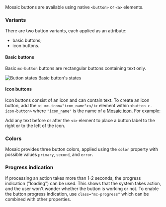 Mosaic buttons are available using native `<button>` or `<a>` elements.

### Variants
There are two button variants, each applied as an attribute:
+ basic buttons;
+ icon buttons.

#### Basic buttons

Basic `mc-button` buttons are rectangular buttons containing text only.

<!-- example(button-overview) -->

![Button states](./assets/images/Basic_buttons.png)
Basic button's states

#### Icon buttons
Icon buttons consist of an icon and can contain text.
To create an icon button, add the `<i mc-icon="icon_name"></i>` element within `<button c-icon-button>` where `"icon_name"` is the name of a [Mosaic icon](https://github.com/positive-js/mosaic-icons). For example:


Add any text before or after the `<i>` element to place a button label to the right or to the left of the icon.

### Colors

Mosaic provides three button colors, applied using the `color` property with possible values `primary`, `second`, and `error`.

### Progress indication
If processing an action takes more than 1-2 seconds, the progress indication ("loading") can be used. This shows that the system takes action, and the user won't wonder whether the button is working or not.
To enable the button progress indication, use `class="mc-progress"` which can be combined with other properties.
